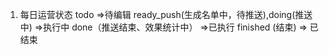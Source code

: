 1. 每日运营状态
todo =>待编辑
ready_push(生成名单中，待推送),doing(推送中)   =>执行中
done（推送结束、效果统计中） =>已执行
finished (结束) => 已结束